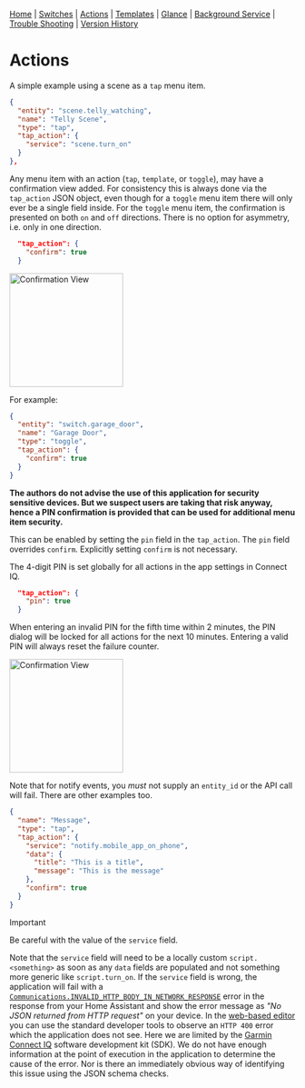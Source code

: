 [Home](../README.md) | [Switches](Switches.md) | [Actions](Actions.md) | [Templates](Templates.md) | [Glance](Glance.md) | [Background Service](../BackgroundService.md) | [Trouble Shooting](../TroubleShooting.md) | [Version History](../HISTORY.md)


# Actions

A simple example using a scene as a `tap` menu item.

```json
{
  "entity": "scene.telly_watching",
  "name": "Telly Scene",
  "type": "tap",
  "tap_action": {
    "service": "scene.turn_on"
  }
},
```

Any menu item with an action (`tap`, `template`, or `toggle`), may have a confirmation view added. For consistency this is always done via the `tap_action` JSON object, even though for a `toggle` menu item there will only ever be a single field inside. For the `toggle` menu item, the confirmation is presented on both `on` and `off` directions. There is no option for asymmetry, i.e. only in one direction.

```json
  "tap_action": {
    "confirm": true
  }
```

<img src="../images/confirmation_view.png" width="200" title="Confirmation View"/>

For example:

```json
{
  "entity": "switch.garage_door",
  "name": "Garage Door",
  "type": "toggle",
  "tap_action": {
    "confirm": true
  }
}
```

**The authors do not advise the use of this application for security sensitive devices. But we suspect users are taking that risk anyway, hence a PIN confirmation is provided that can be used for additional menu item security.**

This can be enabled by setting the `pin` field in the `tap_action`. The `pin` field overrides `confirm`. Explicitly setting `confirm` is not necessary.

The 4-digit PIN is set globally for all actions in the app settings in Connect IQ.

```json
  "tap_action": {
    "pin": true
  }
```

When entering an invalid PIN for the fifth time within 2 minutes, the PIN dialog will be locked for all actions for the next 10 minutes. Entering a valid PIN will always reset the failure counter.

<img src="../images/pin_view.png" width="200" title="Confirmation View"/>

Note that for notify events, you _must_ not supply an `entity_id` or the API call will fail. There are other examples too.

```json
{
  "name": "Message",
  "type": "tap",
  "tap_action": {
    "service": "notify.mobile_app_on_phone",
    "data": {
      "title": "This is a title",
      "message": "This is the message"
    },
    "confirm": true
  }
}
```

> [!IMPORTANT]
> Be careful with the value of the `service` field.

Note that the `service` field will need to be a locally custom `script.<something>` as soon as any `data` fields are populated and not something more generic like `script.turn_on`. If the `service` field is wrong, the application will fail with a [`Communications.INVALID_HTTP_BODY_IN_NETWORK_RESPONSE`](https://developer.garmin.com/connect-iq/api-docs/Toybox/Communications.html) error in the response from your Home Assistant and show the error message as _"No JSON returned from HTTP request"_ on your device. In the [web-based editor](https://house-of-abbey.github.io/GarminHomeAssistant/web/) you can use the standard developer tools to observe an `HTTP 400` error which the application does not see. Here we are limited by the [Garmin Connect IQ](https://developer.garmin.com/connect-iq/overview/) software development kit (SDK). We do not have enough information at the point of execution in the application to determine the cause of the error. Nor is there an immediately obvious way of identifying this issue using the JSON schema checks.
